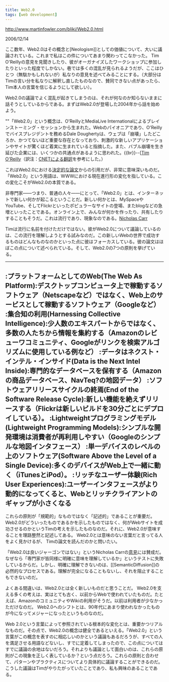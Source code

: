 ```yaml
---
title: Web2.0
tags: [web development]
---
```


http://www.martinfowler.com/bliki/Web2.0.html

2006/12/14

ここ数年、Web2.0はその概念と[Neologism]]としての価値について、大いに議論されている。これまで私はこの件についてあまり関わってこなかった。 Tim O'Reillyの意見を見聞きしたり、彼がオーガナイズしたワークショップに参加したりといった程度でしかない。巷では多くの混乱が見られるようだが、ここはひとつ（無駄かもしれないが）私なりの意見を述べてみることにする。（大部分はTimの言い分を私なりに解釈し直したものなので、賛同できない点があったら、Tim本人の言葉を信じるようにして欲しい）。

Web2.0の議論でよく混乱が起きてしまうのは、それが何なのか知らないままに話そうとしているからである。まずはWeb2.0が登場した2004年から話を始めよう。

""「Web2.0」という概念は、O'ReillyとMediaLive Internationalによるブレインストーミング・セッションから生まれた。Webのパイオニアであり、O'Reillyでバイスプレジデントを務めるDale Doughertyは、ウェブは「崩壊」したどころか、かつてないほど重要な存在となっており、刺激的な新しいアプリケーションやサイトが驚くほど着実に生まれていると指摘した。また、バブル崩壊を生き延びた企業には、いくつかの共通点があるように思われた。{{br}}--[[Tim O'Reilly](http://www.oreillynet.com/pub/a/oreilly/tim/news/2005/09/30/what-is-web-20.html)（訳注：[CNETによる翻訳](http://japan.cnet.com/column/web20/story/0,2000055933,20090039,00.htm)を参考にした。）

これはWeb2.0における[決定的な論文](http://www.oreillynet.com/pub/a/oreilly/tim/news/2005/09/30/what-is-web-20.html)からの引用だが、非常に意味深いものだ。「Web2.0」という用語は、WWWにおける現在進行形の変化を指している。この変化こそがWeb2.0の本質である。

非専門家——つまり、普通の人々——にとって、「Web2.0」とは、インターネットで新しい何かが起こるということだ。新しい何かとは、MySpaceやYouTube、そしてFlickrといったポピュラーなサイトの登場、またblogなどの急増といったことである。オンライン上で、みんなが何かを作ったり、共有したりすることもそうだ。これは流行であり、現象なのである。[Nicholas Carr](http://www.roughtype.com/archives/2006/12/the_semantics_w_1.php)

Timは流行に名前を付けただけではない。彼がWeb2.0について議論しているのは、この流行を理解しようとする試みなのだ。この新しいWebの世界で成功するものはどんなものなのかといった点に彼はフォーカスしている。彼の論文はほぼこの点について述べられている。そして、Web2.0の7つの原則を挙げている。

----

:プラットフォームとしてのWeb(The Web As Platform):デスクトップコンピュータ上で稼動するソフトウェア（Netscapeなど）ではなく、Web上のサービスとして稼動するソフトウェア（Googleなど）
:集合知の利用(Harnessing Collective Intelligence):少人数のエキスパートからではなく、多数の人たちから情報を集約する（Amazonのレビューワコミュニティ、Googleがリンクを検索アルゴリズムに使用している例など）
:データはネクスト・インテル・インサイド(Data is the Next Intel Inside):専門的なデータベースを保有する（Amazonの商品データベース、NavTeq?の地図データ）
:ソフトウェアリリースサイクルの終焉(End of the Software Release Cycle):新しい機能を絶えずリリースする（Flickrは新しいビルドを30分ごとにデプロイしている）。
:Lightweightプログラミングモデル(Lightweight Programming Models):シンプルな開発環境は消費者が再利用しやすい（Googleのシンプルな地図インタフェース）
:単一デバイスのレベルの上のソフトウェア(Software Above the Level of a Single Device):多くのデバイスがWeb上で一緒に動く（iTunesとiPod）。
:リッチなユーザー体験(Rich User Experiences):ユーザーインタフェースがより動的になってくると、Webとリッチクライアントのギャップが小さくなる
----

これらの原則が「規範的」なものではなく「記述的」であることが重要だ。 Web2.0がどういったものであるかを示したものではなく、何がWebサイトを成功させるのかというTimの考えを示したものなのだ。それに、Web2.0が意味することを理路整然と記述してある。 Web2.0とは意味のない言葉だと言ってる人をよく見かけるが、 Timの論文を読んだのかと問いたい。

「Web2.0は良いジャーゴンではない」というNicholas Carrの[意見](http://www.roughtype.com/archives/2006/12/the_semantics_w_1.php)には賛成だ。なぜなら「専門家が皆同様に明確に意味を理解しているか」というテストに失敗しているからだ。しかし、明確に理解できないのは、[[SemanticDiffusion]]の必然的なプロセスである。理解が完全になることもないし、それを阻止することもできないのだ。

よくある間違いは、Web2.0とは全く新しいものだと思うことだ。 Web2.0を支える多くの考えは、実はとても古く、以前からWebで使われていたものだ。たとえば、AmazonのコミュニティやWikiの利用がそうだ。以前は利用者が少なかっただけなのだ。 Web2.0へのシフトとは、90年代にあまり使われなかったものが今になってメジャーになったというものなのだ。

Web 2.0という言葉によって参照されている根本的な変化とは、重要かつリアルなものだ。その点で、Web2.0の概念は健全であるといえる。「Web2.0」という言葉がこの概念を表すのに相応しいのかという議論もあるだろうが、すべての人を満足させる用語などないし、すでに定着してしまったので、この点についてはすでに議論の余地はないだろう。それよりも議論として面白いのは、これらの原則がこの現象を正しく表しているか？という点だろう。これらの原則と合わせて、パターンやプラクティスについてより具体的に議論することができるのだ。こうした議論はTimがやりたがっていたことであり、私も興味のあることである。
